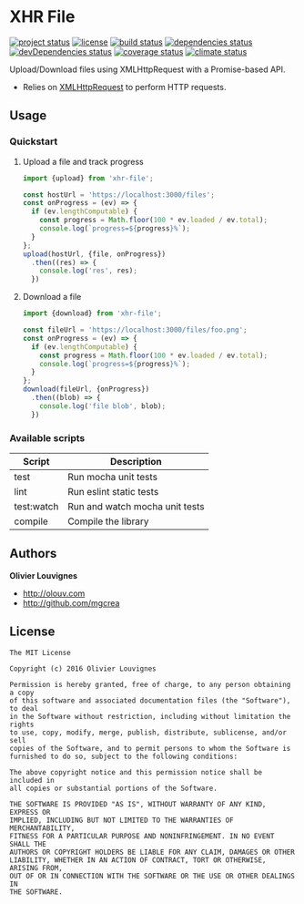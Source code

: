 # XHR File

[![project status](https://img.shields.io/badge/status-beta-blue.svg?style=flat)](https://github.com/mgcrea/js-xhr-file) [![license](https://img.shields.io/github/license/mgcrea/js-xhr-file.svg?style=flat)](https://tldrlegal.com/license/mit-license) [![build status](http://img.shields.io/travis/mgcrea/js-xhr-file/master.svg?style=flat)](http://travis-ci.org/mgcrea/js-xhr-file) [![dependencies status](https://img.shields.io/david/mgcrea/js-xhr-file.svg?style=flat)](https://david-dm.org/mgcrea/js-xhr-file) [![devDependencies status](https://img.shields.io/david/dev/mgcrea/js-xhr-file.svg?style=flat)](https://david-dm.org/mgcrea/js-xhr-file#info=devDependencies) [![coverage status](http://img.shields.io/codeclimate/coverage/github/mgcrea/js-xhr-file.svg?style=flat)](https://codeclimate.com/github/mgcrea/js-xhr-file) [![climate status](https://img.shields.io/codeclimate/github/mgcrea/js-xhr-file.svg?style=flat)](https://codeclimate.com/github/mgcrea/js-xhr-file)

Upload/Download files using XMLHttpRequest with a Promise-based API.

- Relies on [XMLHttpRequest](https://developer.mozilla.org/en/docs/Web/API/XMLHttpRequest) to perform HTTP requests.

## Usage

### Quickstart

1. Upload a file and track progress

    ```js
    import {upload} from 'xhr-file';

    const hostUrl = 'https://localhost:3000/files';
    const onProgress = (ev) => {
      if (ev.lengthComputable) {
        const progress = Math.floor(100 * ev.loaded / ev.total);
        console.log(`progress=${progress}%`);
      }
    };
    upload(hostUrl, {file, onProgress})
      .then((res) => {
        console.log('res', res);
      })
    ```

2. Download a file

    ```js
    import {download} from 'xhr-file';

    const fileUrl = 'https://localhost:3000/files/foo.png';
    const onProgress = (ev) => {
      if (ev.lengthComputable) {
        const progress = Math.floor(100 * ev.loaded / ev.total);
        console.log(`progress=${progress}%`);
      }
    };
    download(fileUrl, {onProgress})
      .then((blob) => {
        console.log('file blob', blob);
      })
    ```


### Available scripts

| **Script** | **Description** |
|----------|-------|
| test | Run mocha unit tests |
| lint | Run eslint static tests |
| test:watch | Run and watch mocha unit tests |
| compile | Compile the library |


## Authors

**Olivier Louvignes**

+ http://olouv.com
+ http://github.com/mgcrea

## License

```
The MIT License

Copyright (c) 2016 Olivier Louvignes

Permission is hereby granted, free of charge, to any person obtaining a copy
of this software and associated documentation files (the "Software"), to deal
in the Software without restriction, including without limitation the rights
to use, copy, modify, merge, publish, distribute, sublicense, and/or sell
copies of the Software, and to permit persons to whom the Software is
furnished to do so, subject to the following conditions:

The above copyright notice and this permission notice shall be included in
all copies or substantial portions of the Software.

THE SOFTWARE IS PROVIDED "AS IS", WITHOUT WARRANTY OF ANY KIND, EXPRESS OR
IMPLIED, INCLUDING BUT NOT LIMITED TO THE WARRANTIES OF MERCHANTABILITY,
FITNESS FOR A PARTICULAR PURPOSE AND NONINFRINGEMENT. IN NO EVENT SHALL THE
AUTHORS OR COPYRIGHT HOLDERS BE LIABLE FOR ANY CLAIM, DAMAGES OR OTHER
LIABILITY, WHETHER IN AN ACTION OF CONTRACT, TORT OR OTHERWISE, ARISING FROM,
OUT OF OR IN CONNECTION WITH THE SOFTWARE OR THE USE OR OTHER DEALINGS IN
THE SOFTWARE.
```
